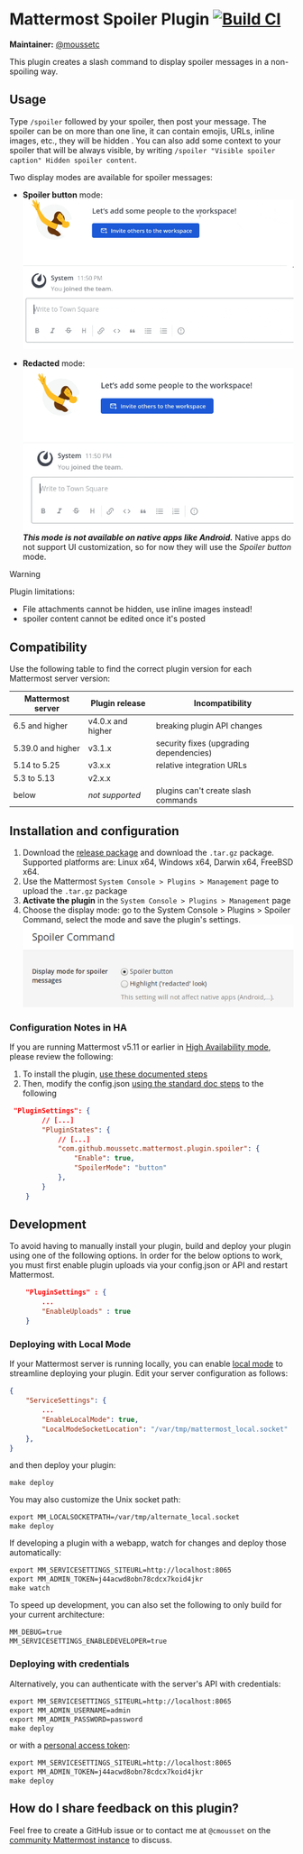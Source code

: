 # Mattermost Spoiler Plugin [![Build CI](https://github.com/moussetc/mattermost-plugin-spoiler/actions/workflows/main.yml/badge.svg)](https://github.com/moussetc/mattermost-plugin-spoiler/actions/workflows/main.yml)

**Maintainer:** [@moussetc](https://github.com/moussetc)

This plugin creates a slash command to display spoiler messages in a non-spoiling way.

## Usage

Type `/spoiler` followed by your spoiler, then post your message. The spoiler can be on more than one line, it can contain emojis, URLs, inline images, etc., they will be hidden . You can also add some context to your spoiler that will be always visible, by writing `/spoiler "Visible spoiler caption" Hidden spoiler content`.

Two display modes are available for spoiler messages:
- **Spoiler button** mode:  
![Spoiler button demo](assets/demo_button.gif)

- **Redacted** mode:  
![Redacted spoiler demo](assets/demo_redacted.gif)  
***This mode is not available on native apps like Android.*** Native apps do not support UI customization, so for now they will use the *Spoiler button* mode.

> [!WARNING]  
> Plugin limitations: 
> - File attachments cannot be hidden, use inline images instead!
> - spoiler content cannot be edited once it's posted

## Compatibility

Use the following table to find the correct plugin version for each Mattermost server version:

| Mattermost server | Plugin release | Incompatibility |
| --- | --- | --- |
| 6.5 and higher | v4.0.x and higher | breaking plugin API changes |
| 5.39.0 and higher | v3.1.x | security fixes (upgrading dependencies) |
| 5.14 to 5.25 | v3.x.x | relative integration URLs |
| 5.3 to 5.13 | v2.x.x | |
| below | *not supported* |  plugins can't create slash commands |

## Installation and configuration

1. Download the [release package](https://github.com/moussetc/mattermost-plugin-spoiler/releases) and download the `.tar.gz` package. Supported platforms are: Linux x64, Windows x64, Darwin x64, FreeBSD x64.
2. Use the Mattermost `System Console > Plugins > Management` page to upload the `.tar.gz` package
3. **Activate the plugin** in the `System Console > Plugins > Management` page
4. Choose the display mode: go to the System Console > Plugins > Spoiler Command, select the mode and save the plugin's settings.  
![Plugin settings](assets/demo_config.png) 

### Configuration Notes in HA

If you are running Mattermost v5.11 or earlier in [High Availability mode](https://docs.mattermost.com/deployment/cluster.html), please review the following:

1. To install the plugin, [use these documented steps](https://docs.mattermost.com/administration/plugins.html#plugin-uploads-in-high-availability-mode)
2. Then, modify the config.json [using the standard doc steps](https://docs.mattermost.com/deployment/cluster.html#updating-configuration-changes-while-operating-continuously) to the following
```json
 "PluginSettings": {
        // [...]
        "PluginStates": {
            // [...]
            "com.github.moussetc.mattermost.plugin.spoiler": {
                "Enable": true,
		        "SpoilerMode": "button"
            },
        }
    }
```

## Development

To avoid having to manually install your plugin, build and deploy your plugin using one of the following options. In order for the below options to work, you must first enable plugin uploads via your config.json or API and restart Mattermost.

```json
    "PluginSettings" : {
        ...
        "EnableUploads" : true
    }
```

### Deploying with Local Mode

If your Mattermost server is running locally, you can enable [local mode](https://docs.mattermost.com/administration/mmctl-cli-tool.html#local-mode) to streamline deploying your plugin. Edit your server configuration as follows:

```json
{
    "ServiceSettings": {
        ...
        "EnableLocalMode": true,
        "LocalModeSocketLocation": "/var/tmp/mattermost_local.socket"
    },
}
```

and then deploy your plugin:
```
make deploy
```

You may also customize the Unix socket path:
```
export MM_LOCALSOCKETPATH=/var/tmp/alternate_local.socket
make deploy
```

If developing a plugin with a webapp, watch for changes and deploy those automatically:
```
export MM_SERVICESETTINGS_SITEURL=http://localhost:8065
export MM_ADMIN_TOKEN=j44acwd8obn78cdcx7koid4jkr
make watch
```

To speed up development, you can also set the following to only build for your current architecture:
```
MM_DEBUG=true
MM_SERVICESETTINGS_ENABLEDEVELOPER=true
```

### Deploying with credentials

Alternatively, you can authenticate with the server's API with credentials:
```
export MM_SERVICESETTINGS_SITEURL=http://localhost:8065
export MM_ADMIN_USERNAME=admin
export MM_ADMIN_PASSWORD=password
make deploy
```

or with a [personal access token](https://docs.mattermost.com/developer/personal-access-tokens.html):
```
export MM_SERVICESETTINGS_SITEURL=http://localhost:8065
export MM_ADMIN_TOKEN=j44acwd8obn78cdcx7koid4jkr
make deploy
```

## How do I share feedback on this plugin?

Feel free to create a GitHub issue or to contact me at `@cmousset` on the [community Mattermost instance](https://mattermost.com/community/) to discuss.
